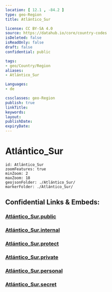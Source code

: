 ```yaml
---
location: [ 12.1 , -84.2 ] 
type: geo-Region
title: Atlántico_Sur

license: CC BY-SA 4.0
source: https://datahub.io/core/country-codes
isDeleted: false
isReadOnly: false
draft: false
confidential: public

tags:
- geo/Country/Region
aliases:
- Atlántico_Sur

Languages:
- de

cssclasses: geo-Region
publish: true
linkTitle: 
keywords: 
layout: 
publishDate: 
expiryDate: 
---
```


# Atlántico_Sur

```leaflet
id: Atlántico_Sur
zoomFeatures: true 
minZoom: 2 
maxZoom: 18
geojsonFolder: ./Atlántico_Sur/
markerFolder: ./Atlántico_Sur/
```


## Confidential Links & Embeds: 

### [Atlántico_Sur.public](/_public/\Earth\Continent\America~Central\Nicaragua\departments~NicaraguaAtlántico_Sur.public.md) 

### [Atlántico_Sur.internal](/_internal/\Earth\Continent\America~Central\Nicaragua\departments~NicaraguaAtlántico_Sur.internal.md) 

### [Atlántico_Sur.protect](/_protect/\Earth\Continent\America~Central\Nicaragua\departments~NicaraguaAtlántico_Sur.protect.md) 

### [Atlántico_Sur.private](/_private/\Earth\Continent\America~Central\Nicaragua\departments~NicaraguaAtlántico_Sur.private.md) 

### [Atlántico_Sur.personal](/_personal/\Earth\Continent\America~Central\Nicaragua\departments~NicaraguaAtlántico_Sur.personal.md) 

### [Atlántico_Sur.secret](/_secret/\Earth\Continent\America~Central\Nicaragua\departments~NicaraguaAtlántico_Sur.secret.md)

